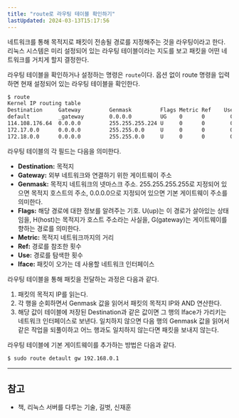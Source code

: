 ```yaml
---
title: "route로 라우팅 테이블 확인하기"
lastUpdated: 2024-03-13T15:17:56
---
```


네트워크를 통해 목적지로 패킷이 전송될 경로를 지정해주는 것을 라우팅이라고 한다. 리눅스 시스템은 미리 설정되어 있는 라우팅 테이블이라는 지도를 보고 패킷을 어떤 네트워크를 거치게 할지 결정한다.

라우팅 테이블을 확인하거나 설정하는 명령은 `route`이다. 옵션 없이 route 명령을 입력하면 현재 설정되어 있는 라우팅 테이블을 확인한다.

```bash
$ route
Kernel IP routing table
Destination     Gateway         Genmask         Flags Metric Ref    Use Iface
default         _gateway        0.0.0.0         UG    0      0        0 eno1
114.108.176.64  0.0.0.0         255.255.255.224 U     0      0        0 eno1
172.17.0.0      0.0.0.0         255.255.0.0     U     0      0        0 docker0
172.18.0.0      0.0.0.0         255.255.0.0     U     0      0        0 docker_gwbridge
```

라우팅 테이블의 각 필드는 다음을 의미한다.

- **Destination:** 목적지
- **Gateway:** 외부 네트워크와 연결하기 위한 게이트웨이 주소
- **Genmask:** 목적지 네트워크의 넷마스크 주소. 255.255.255.255로 지정되어 있으면 목적지 호스트의 주소, 0.0.0.0으로 지정되어 있으면 기본 게이트웨이 주소를 의미한다. 
- **Flags:** 해당 경로에 대한 정보를 알려주는 기호. U(up)는 이 경로가 살아있는 상태임을, H(host)는 목적지가 호스트 주소라는 사실을, G(gateway)는 게이트웨이를 향하는 경로를 의미한다.
- **Metric:** 목적지 네트워크까지의 거리
- **Ref:** 경로를 참조한 횟수
- **Use:** 경로를 탐색한 횟수
- **Iface:** 패킷이 오가는 데 사용할 네트워크 인터페이스

라우팅 테이블을 통해 패킷을 전달하는 과정은 다음과 같다.

1. 패킷의 목적지 IP를 읽는다. 
1. 각 행을 순회하면서 Genmask 값을 읽어서 패킷의 목적지 IP와 AND 연산한다. 
2. 해당 값이 테이블에 저장된 Destination과 같은 값이면 그 행의 Iface가 가리키는 네트워크 인터페이스로 보낸다. 일치하지 않으면 다음 행의 Genmask 값을 읽어서 같은 작업을 되풀이하고 어느 행과도 일치하지 않는다면 패킷을 보내지 않는다. 

라우팅 테이블에 기본 게이트웨이를 추가하는 방법은 다음과 같다.

```bash
$ sudo route detault gw 192.168.0.1
```



---
참고
- 
- 책, 리눅스 서버를 다루는 기술, 길벗, 신재훈